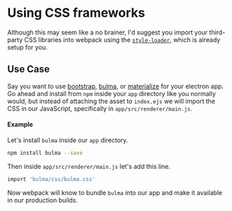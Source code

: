 # Using CSS frameworks

Although this may seem like a no brainer, I'd suggest you import your third-party CSS libraries into webpack using the [`style-loader`](https://github.com/webpack/style-loader), which is already setup for you. 

## Use Case
Say you want to use [bootstrap](http://getbootstrap.com/), [bulma](http://bulma.io/), or [materialize](http://materializecss.com/) for your electron app. Go ahead and install from `npm` inside your `app` directory like you normally would, but instead of attaching the asset to `index.ejs` we will import the CSS in our JavaScript, specifically in `app/src/renderer/main.js`.

#### Example
Let's install `bulma` inside our `app` directory.
```bash
npm install bulma --save
```
Then inside `app/src/renderer/main.js` let's add this line.
```bash
import 'bulma/css/bulma.css'
```
Now webpack will know to bundle `bulma` into our app and make it available in our production builds.
